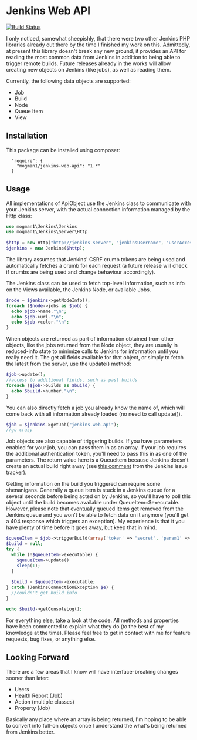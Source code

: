 Jenkins Web API
===============
[![Build Status](https://travis-ci.org/mogman1/jenkins-web-api.svg?branch=master)](https://travis-ci.org/mogman1/jenkins-web-api)

I only noticed, somewhat sheepishly, that there were two other Jenkins PHP libraries 
already out there by the time I finished my work on this.  Admittedly, at present this 
library doesn't break any new ground, it provides an API for reading the most common 
data from Jenkins in addition to being able to trigger remote builds.  Future releases 
already in the works will allow creating new objects on Jenkins (like jobs), as well as 
reading them.

Currently, the following data objects are supported:

- Job
- Build
- Node
- Queue Item
- View

Installation
------------
This package can be installed using composer:
```
  "require": {
    "mogman1/jenkins-web-api": "1.*"
  }
```

Usage
-----
All implementations of ApiObject use the Jenkins class to communicate with your Jenkins 
server, with the actual connection information managed by the Http class:

```php
use mogman1\Jenkins\Jenkins
use mogman1\Jenkins\Server\Http
  
$http = new Http("http://jenkins-server", "jenkinsUsername", "userAccessToken");
$jenkins = new Jenkins($http);
```

The library assumes that Jenkins' CSRF crumb tokens are being used and automatically 
fetches a crumb for each request (a future release will check if crumbs are being used
and change behaviour accordingly).

The Jenkins class can be used to fetch top-level information, such as info on the 
Views available, the Jenkins Node, or available Jobs.

```php
$node = $jenkins->getNodeInfo();
foreach ($node->jobs as $job) {
  echo $job->name."\n";
  echo $job->url."\n";
  echo $job->color."\n";
}
```

When objects are returned as part of information obtained from other objects, like 
the jobs returned from the Node object, they are usually in reduced-info state to 
minimize calls to Jenkins for information until you really need it.  The get all 
fields available for that object, or simply to fetch the latest from the server, use 
the update() method:

```php
$job->update();
//access to additional fields, such as past builds
foreach ($job->builds as $build) {
  echo $build->number."\n";
}
```

You can also directly fetch a job you already know the name of, which will come back 
with all information already loaded (no need to call update()).

```php
$job = $jenkins->getJob("jenkins-web-api");
//go crazy
```

Job objects are also capable of triggering builds.  If you have parameters enabled for 
your job, you can pass them in as an array.  If your job requires the additional 
authentication token, you'll need to pass this in as one of the parameters.  The return 
value here is a QueueItem because Jenkins doesn't create an actual build right away 
(see [this comment](https://issues.jenkins-ci.org/browse/JENKINS-12827?focusedCommentId=201381&page=com.atlassian.jira.plugin.system.issuetabpanels:comment-tabpanel#comment-201381) from the Jenkins issue tracker).  

Getting information on the build you triggered can require some shenanigans.  Generally 
a queue item is stuck in a Jenkins queue for a several seconds before being acted on by
Jenkins, so you'll have to poll this object until the build becomes available under
QueueItem::$executable.  However, please note that eventually queued items get removed 
from the Jenkins queue and you won't be able to fetch data on it anymore (you'll get a 
404 response which triggers an exception).  My experience is that it you have plenty of 
time before it goes away, but keep that in mind.

```php
$queueItem = $job->triggerBuild(array('token' => "secret", 'param1' => "val1"));
$build = null;
try {
  while (!$queueItem->executable) {
    $queueItem->update()
    sleep(1);
  }
  
  $build = $queueItem->executable;
} catch (JenkinsConnectionException $e) {
  //couldn't get build info
}

echo $build->getConsoleLog();
```

For everything else, take a look at the code.  All methods and properties have been
commented to explain what they do (to the best of my knowledge at the time).  Please
feel free to get in contact with me for feature requests, bug fixes, or anything else.

Looking Forward
---------------
There are a few areas that I know will have interface-breaking changes sooner than later:

- Users
- Health Report (Job)
- Action (multiple classes)
- Property (Job)

Basically any place where an array is being returned, I'm hoping to be able to convert 
into full-on objects once I understand the what's being returned from Jenkins better.